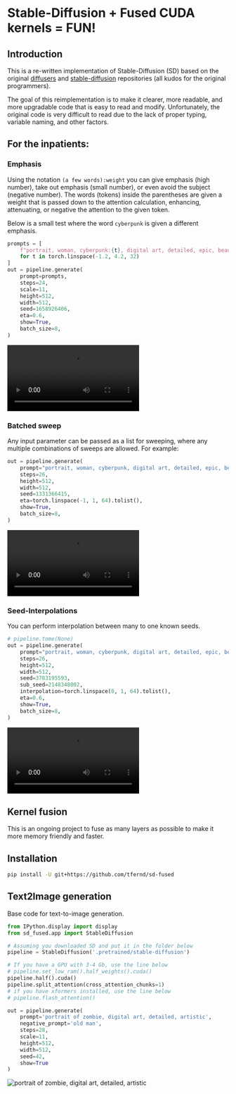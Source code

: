 # Stable-Diffusion + Fused CUDA kernels = FUN!

## Introduction

This is a re-written implementation of Stable-Diffusion (SD) based on the original [diffusers](https://github.com/huggingface/diffusers) and [stable-diffusion](https://github.com/CompVis/stable-diffusion) repositories (all kudos for the original programmers).

The goal of this reimplementation is to make it clearer, more readable, and more upgradable code that is easy to read and modify.
Unfortunately, the original code is very difficult to read due to the lack of proper typing, variable naming, and other factors.

## For the inpatients:

### Emphasis

Using the notation `(a few words):weight` you can give emphasis (high number), take out emphasis (small number), or even avoid the subject (negative number).
The words (tokens) inside the parentheses are given a weight that is passed down to the attention calculation, enhancing, attenuating, or negative the attention to the given token.

Below is a small test where the word `cyberpunk` is given a different emphasis.

```python
prompts = [
    f"portrait, woman, cyberpunk:{t}, digital art, detailed, epic, beautiful"
    for t in torch.linspace(-1.2, 4.2, 32)
]
out = pipeline.generate(
    prompt=prompts,
    steps=24,
    scale=11,
    height=512,
    width=512,
    seed=1658926406,
    eta=0.6,
    show=True,
    batch_size=8,
)
```

<video src=https://user-images.githubusercontent.com/35351230/200015161-ebbbc949-2c4e-407c-b0fa-044242b40ede.mp4></video>


### Batched sweep

Any input parameter can be passed as a list for sweeping, where any multiple combinations of sweeps are allowed.
For example:

```python
out = pipeline.generate(
    prompt="portrait, woman, cyberpunk, digital art, detailed, epic, beautiful",
    steps=26,
    height=512,
    width=512,
    seed=1331366415,
    eta=torch.linspace(-1, 1, 64).tolist(),
    show=True,
    batch_size=8,
)
```

<video src=https://user-images.githubusercontent.com/35351230/200014913-c9d21aea-85ab-4c65-8c92-8fdd6e288d2b.mp4></video>


### Seed-Interpolations

You can perform interpolation between many to one known seeds.

```python
# pipeline.tome(None)
out = pipeline.generate(
    prompt="portrait, woman, cyberpunk, digital art, detailed, epic, beautiful",
    steps=26,
    height=512,
    width=512,
    seed=3783195593,
    sub_seed=2148348002,
    interpolation=torch.linspace(0, 1, 64).tolist(),
    eta=0.6,
    show=True,
    batch_size=8,
)
```

<video src=https://user-images.githubusercontent.com/35351230/200084486-24bc31c6-441f-495e-997c-9334a1315dd6.mp4></video>

<!-- 
### Prompt choices

Using the format `{words | more words | and more more words}` you can create different prompts where each iteration a different word is selected and all possible combinations are made.

```python
age = torch.linspace(5, 100, 80).round().byte().tolist()
choices = '|'.join(map(str, age))

out = pipeline.generate(
    prompt=f"portrait, {{{choices}}}-year-old woman, cyberpunk, digital art, detailed, epic, beautiful",
    steps=24,
    height=512,
    width=512,
    seed=1658926406,
    eta=0.6,
    show=True,
    batch_size=8,
)
``` -->

<!-- <video src=></video> -->

<!-- ### Bad artists friend

Image-to-image generation.
Some parameters such as `steps`, `height`, `width` and `strength` unfortunatelly cannot be batched.

```python
out = pipeline.generate(
    prompt="a warrior and horse walking to Morder, (lord of the rings):2, digital art, detailed:2, trending on artstation, epic:3",
    steps=32,
    height=512,
    width=512,
    seed=1022981499,
    eta=0.8,
    show=True,
    img='masterpiece.png',
    strength=torch.linspace(0.05, 1, 32).sqrt().tolist(),
    mode='resize-pad',
)
``` -->


## Kernel fusion

This is an ongoing project to fuse as many layers as possible to make it more memory friendly and faster.

## Installation

```bash
pip install -U git+https://github.com/tfernd/sd-fused
```

## Text2Image generation

Base code for text-to-image generation.

```python
from IPython.display import display
from sd_fused.app import StableDiffusion

# Assuming you downloaded SD and put it in the folder below
pipeline = StableDiffusion('.pretrained/stable-diffusion')

# If you have a GPU with 3-4 Gb, use the line below
# pipeline.set_low_ram().half_weights().cuda()
pipeline.half().cuda()
pipeline.split_attention(cross_attention_chunks=1)
# if you have xformers installed, use the line below
# pipeline.flash_attention()

out = pipeline.generate(
    prompt='portrait of zombie, digital art, detailed, artistic',
    negative_prompt='old man',
    steps=28,
    scale=11,
    height=512,
    width=512,
    seed=42,
    show=True
)
```

![portrait of zombie, digital art, detailed, artistic](assets/text2img.png)
